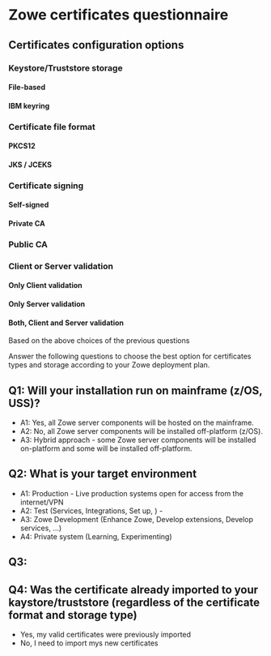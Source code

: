 # Zowe certificates questionnaire

## Certificates configuration options

### Keystore/Truststore storage 
#### File-based
#### IBM keyring

### Certificate file format
#### PKCS12
#### JKS / JCEKS

### Certificate signing
#### Self-signed
#### Private CA
### Public CA

### Client or Server validation
#### Only Client validation
#### Only Server validation
#### Both, Client and Server validation


Based on the above choices  of the previous questions 


Answer the following questions to choose the best option for certificates types and storage according to your Zowe deployment plan.  

## Q1: Will your installation run on mainframe (z/OS, USS)?
- A1: Yes, all Zowe server components will be hosted on the mainframe.
- A2: No, all Zowe server components will be installed off-platform (z/OS).
- A3: Hybrid approach - some Zowe server components will be installed on-platform and some will be installed off-platform. 

## Q2: What is your target environment
- A1: Production - Live production systems open for access from the internet/VPN 
- A2: Test (Services, Integrations, Set up, ) - 
- A3: Zowe Development (Enhance Zowe, Develop extensions, Develop services, ...)
- A4: Private system (Learning, Experimenting)

## Q3: 

## Q4:  Was the certificate already imported to your kaystore/truststore (regardless of the certificate format and storage type)
- Yes, my valid certificates were previously imported
- No, I need to import mys new certificates
